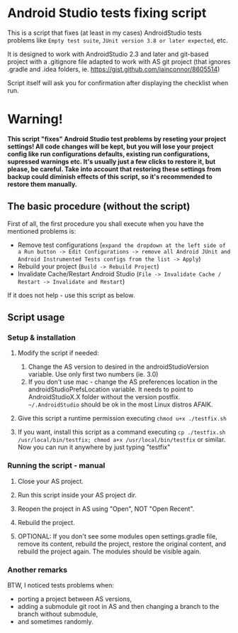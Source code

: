 # Android Studio tests fixing script

This is a script that fixes (at least in my cases) AndroidStudio tests problems 
like `Empty test suite`, `JUnit version 3.8 or later expected`, etc. 

It is designed to work with AndroidStudio 2.3 and later and git-based project 
with a .gitignore file adapted to work with AS git project (that ignores .gradle 
and .idea folders, ie. https://gist.github.com/iainconnor/8605514)

Script itself will ask you for confirmation after displaying the checklist when run.

# Warning!
**This script "fixes" Android Studio test problems by reseting your project settings! All code changes will be kept, but you will lose your project config like run configurations defaults, existing run configurations, supressed warnings etc. It's usually just a few clicks to restore it, but please, be careful. Take into account that restoring these settings from backup could diminish effects of this script, so it's recommended to restore them manually.**

## The basic procedure (without the script)

First of all, the first procedure you shall execute when you have the mentioned problems is:
- Remove test configurations (`expand the dropdown at the left side of a Run button -> Edit Configurations -> remove all Android JUnit and Android Instrumented Tests configs from the list -> Apply`)
- Rebuild your project (`Build -> Rebuild Project`)
- Invalidate Cache/Restart Android Studio (`File -> Invalidate Cache / Restart -> Invalidate and Restart`)

If it does not help - use this script as below.

## Script usage

### Setup & installation

1. Modify the script if needed:
	1. Change the AS version to desired in the androidStudioVersion variable. Use only first two numbers (ie. 3.0)
	2. If you don't use mac - change the AS preferences location in the androidStudioPrefsLocation variable. It needs to point to AndroidStudioX.X folder without the version postfix. `~/.AndroidStudio` should be ok in the most Linux distros AFAIK.

2. Give this script a runtime permission executing `chmod u+x ./testfix.sh`

3. If you want, install this script as a command executing `cp ./testfix.sh /usr/local/bin/testfix; chmod a+x /usr/local/bin/testfix` or similar. Now you can run it anywhere by just typing "testfix"

### Running the script - manual 

1. Close your AS project.

2. Run this script inside your AS project dir.

3. Reopen the project in AS using "Open", NOT "Open Recent".

4. Rebuild the project.

5. OPTIONAL: If you don't see some modules open settings.gradle file, remove its content, rebuild the project, restore the original content, and rebuild the project again. The modules should be visible again.

### Another remarks 

BTW, I noticed tests problems when: 
- porting a project between AS versions, 
- adding a submodule git root in AS and then changing a branch to the branch without submodule, 
- and sometimes randomly.